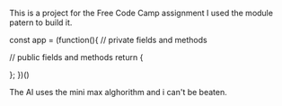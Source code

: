 This is a project for the Free Code Camp assignment
I used the module patern to build it.

const app = (function(){
  // private fields and methods

  // public fields and methods
  return {

  };
})()

The AI uses the mini max alghorithm and i can't be beaten.